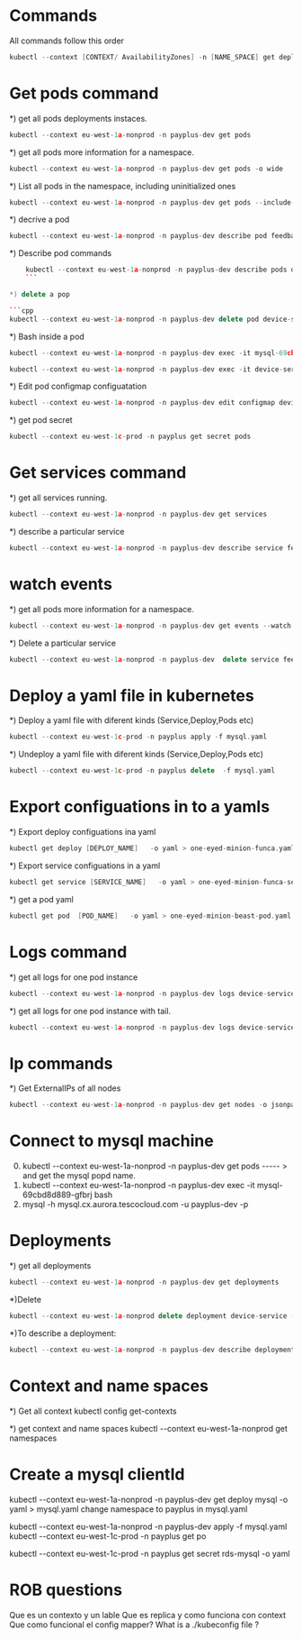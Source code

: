 
Commands
========

All commands follow this order 

```cpp
kubectl --context [CONTEXT/ AvailabilityZones] -n [NAME_SPACE] get deployments
```

Get pods command
================

*) get all pods deployments instaces.
```cpp
kubectl --context eu-west-1a-nonprod -n payplus-dev get pods
```
*) get all pods more information for a namespace.
```cpp
kubectl --context eu-west-1a-nonprod -n payplus-dev get pods -o wide
```

*) List all pods in the namespace, including uninitialized ones
```cpp
kubectl --context eu-west-1a-nonprod -n payplus-dev get pods --include-uninitialized
```

*) decrive a pod
```cpp
kubectl --context eu-west-1a-nonprod -n payplus-dev describe pod feedback-94fd8d555-5bbch

```
*) Describe pod commands
```cpp
    kubectl --context eu-west-1a-nonprod -n payplus-dev describe pods device-service-58c65d99f8-7gjm5
    ```

*) delete a pop

```cpp
kubectl --context eu-west-1a-nonprod -n payplus-dev delete pod device-service-58c65d99f8-7gjm5
```
*) Bash inside a pod  

```cpp
kubectl --context eu-west-1a-nonprod -n payplus-dev exec -it mysql-69cbd8d889-gwqzk bash
```
```cpp
kubectl --context eu-west-1a-nonprod -n payplus-dev exec -it device-service-6c56ddf486-4qdzl sh
```
*) Edit pod  configmap configuatation
```cpp
kubectl --context eu-west-1a-nonprod -n payplus-dev edit configmap device-service
```

*) get pod secret
```cpp
kubectl --context eu-west-1c-prod -n payplus get secret pods
```

Get services command
====================

*) get all services running.
```cpp
kubectl --context eu-west-1a-nonprod -n payplus-dev get services
```
*) describe a particular service
```cpp
kubectl --context eu-west-1a-nonprod -n payplus-dev describe service feedback
```

watch events
=============
*) get all pods more information for a namespace.
```cpp
kubectl --context eu-west-1a-nonprod -n payplus-dev get events --watch
```

*) Delete a particular service
```cpp
kubectl --context eu-west-1a-nonprod -n payplus-dev  delete service feedback
```

Deploy a yaml file in kubernetes
===============
*) Deploy a yaml file with diferent kinds (Service,Deploy,Pods etc)
```cpp
kubectl --context eu-west-1c-prod -n payplus apply -f mysql.yaml
```
*) Undeploy a yaml file with diferent kinds (Service,Deploy,Pods etc)
```cpp
kubectl --context eu-west-1c-prod -n payplus delete  -f mysql.yaml
```


Export  configuations in to a yamls
==========
*) Export   deploy configuations ina  yaml
```cpp
kubectl get deploy [DEPLOY_NAME]   -o yaml > one-eyed-minion-funca.yaml

```
*) Export   service  configuations in a yaml
```cpp
kubectl get service [SERVICE_NAME]   -o yaml > one-eyed-minion-funca-service.yaml
```
*) get a pod yaml
 ```cpp
kubectl get pod  [POD_NAME]   -o yaml > one-eyed-minion-beast-pod.yaml
```

Logs command
============

*) get all logs  for one pod instance
```cpp
kubectl --context eu-west-1a-nonprod -n payplus-dev logs device-service-8544d88859-s8n6b
```
*) get all logs for one pod instance with tail.
```cpp
kubectl --context eu-west-1a-nonprod -n payplus-dev logs device-service-8544d88859-s8n6b -f
```

Ip commands
===========
*) Get ExternalIPs of all nodes
```cpp
kubectl --context eu-west-1a-nonprod -n payplus-dev get nodes -o jsonpath='{.items[*].status.addresses[?(@.type=="ExternalIP")].address}'
```
Connect to mysql machine
=========================

0) kubectl --context eu-west-1a-nonprod -n payplus-dev get pods ----- > and get the mysql popd name.
1) kubectl --context eu-west-1a-nonprod -n payplus-dev exec -it mysql-69cbd8d889-gfbrj bash
2) mysql -h mysql.cx.aurora.tescocloud.com -u payplus-dev -p


Deployments
=======

*) get all deployments
```cpp
kubectl --context eu-west-1a-nonprod -n payplus-dev get deployments
```
*)Delete
```cpp
kubectl --context eu-west-1a-nonprod delete deployment device-service -n payplus-dev
```

*)To describe a deployment:
```cpp
kubectl --context eu-west-1a-nonprod -n payplus-dev describe deployment device-service

```

Context and name spaces
=======================

*) Get all context
kubectl config get-contexts

*) get context and name spaces
kubectl --context eu-west-1a-nonprod get namespaces


Create a mysql clientId
=========================

kubectl --context eu-west-1a-nonprod -n payplus-dev get deploy mysql -o yaml > mysql.yaml
change namespace to payplus in mysql.yaml

kubectl --context eu-west-1a-nonprod -n payplus-dev apply -f mysql.yaml
kubectl --context eu-west-1c-prod -n payplus get po

kubectl --context eu-west-1c-prod -n payplus get secret rds-mysql -o yaml


ROB questions
=============
Que es un contexto y un lable
Que es replica y como funciona con context
Que  como funcional el config mapper?
What is a  ./kubeconfig  file ?
